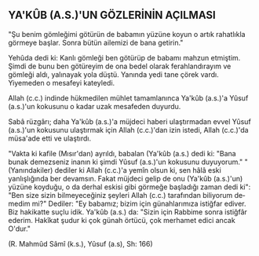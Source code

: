 ## YA'KÛB (A.S.)'UN GÖZLERİNİN AÇILMASI

"Şu benim gömleğimi götürün de babamın yüzüne koyun o artık rahatlıkla görmeye başlar. Sonra bütün ai­lemizi de bana getirin."

Yehûda dedi ki: Kanlı gömleği ben götürüp de baba­mı mahzun etmiştim. Şimdi de bunu ben götüreyim de ona bedel olarak ferahlandırayım ve gömleği aldı, yalına­yak yola düştü. Yanında yedi tane çörek vardı. Yiyemeden o mesafeyi kateyledi.

Allah (c.c.) indinde hükmedilen mühlet tamamlanın­ca Ya'kûb (a.s.)'a Yûsuf (a.s.)'un kokusunu o kadar uzak mesafeden duyurdu.

Sabâ rüzgârı; daha Ya'kûb (a.s.)'a müjdeci haberi ulaştırmadan evvel Yûsuf (a.s.)'un kokusunu ulaştırmak için Allah (c.c.)'dan izin istedi, Allah (c.c.)'da müsa'ade etti ve ulaştırdı.

"Vakta ki kafile (Mısır'dan) ayrıldı, babalan (Ya'kûb (a.s.) dedi ki: "Bana bunak demezseniz inanın ki şimdi Yûsuf (a.s.)'un kokusunu duyuyorum." "(Yanındakiler) dediler ki Allah (c.c.)'a yemîn olsun ki, sen hâlâ eski yanlışlığında ber devamsın. Fakat müjdeci gelip de onu (Ya'kûb (a.s.)'un) yüzüne koyduğu, o da derhal eskisi gi­bi görmeğe başladığı zaman dedi ki": "Ben size sizin bil­meyeceğiniz şeyleri Allah (c.c.) tarafından biliyorum de­medim mi?" Dediler: "Ey babamız; bizim için günahları­mıza istiğfar ediver. Biz hakikatte suçlu idik. Ya'kûb (a.s.) da: "Sizin için Rabbime sonra istiğfâr ederim. Hakîkat şudur ki çok günah örtücü, çok merhamet edici an­cak O'dur."

(R. Mahmûd Sâmî (k.s.), Yûsuf (a.s), Sh: 166)
